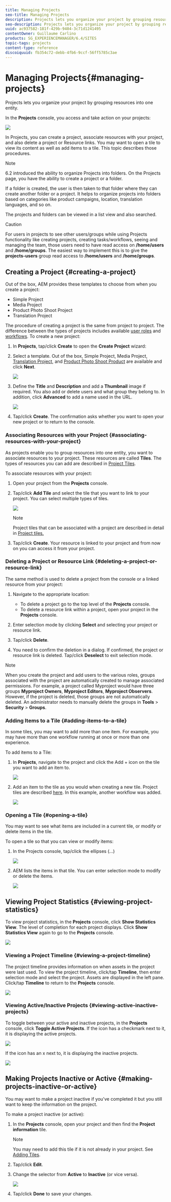 ```yaml
---
title: Managing Projects
seo-title: Managing Projects
description: Projects lets you organize your project by grouping resources into one entity which can be acessed and managed in the the Projects console
seo-description: Projects lets you organize your project by grouping resources into one entity which can be acessed and managed in the the Projects console
uuid: ac937582-181f-429b-9404-3c71d1241495
contentOwner: Guillaume Carlino
products: SG_EXPERIENCEMANAGER/6.4/SITES
topic-tags: projects
content-type: reference
discoiquuid: fb354c72-debb-4fb6-9ccf-56ff5785c3ae
---
```


# Managing Projects{#managing-projects}

Projects lets you organize your project by grouping resources into one entity.

In the **Projects** console, you access and take action on your projects:

![](assets/chlimage_1-255.png)

In Projects, you can create a project, associate resources with your project, and also delete a project or Resource links. You may want to open a tile to view its content as well as add items to a tile. This topic describes those procedures.

>[!NOTE]
>
>6.2 introduced the ability to organize Projects into folders. On the Projects page, you have the ability to create a project or a folder.
>
>If a folder is created, the user is then taken to that folder where they can create another folder or a project. It helps to organize projects into folders based on categories like product campaigns, location, translation languages, and so on.
>
>The projects and folders can be viewed in a list view and also searched.

>[!CAUTION]
>
>For users in projects to see other users/groups while using Projects functionality like creating projects, creating tasks/workflows, seeing and managing the team, those users need to have read access on **/home/users** and **/home/groups**. The easiest way to implement this is to give the **projects-users** group read access to **/home/users** and **/home/groups**.

## Creating a Project {#creating-a-project}

Out of the box, AEM provides these templates to choose from when you create a project:

* Simple Project
* Media Project
* Product Photo Shoot Project
* Translation Project

The procedure of creating a project is the same from project to project. The difference between the types of projects includes available [user roles](/help/sites-authoring/projects.md) and [workflows](/help/sites-authoring/projects-with-workflows.md).  To create a new project:

1. In **Projects**, tap/click **Create** to open the **Create Project** wizard:
1. Select a template. Out of the box, Simple Project, Media Project, [Translation Project](/help/sites-administering/tc-manage.md), and [Product Photo Shoot Product](/help/sites-authoring/managing-product-information.md) are available and click **Next**. 

   ![](assets/chlimage_1-256.png)

1. Define the **Title** and **Description** and add a **Thumbnail** image if required. You also add or delete users and what group they belong to. In addition, click **Advanced** to add a name used in the URL.

   ![](assets/chlimage_1-257.png)

1. Tap/click **Create**. The confirmation asks whether you want to open your new project or to return to the console.

### Associating Resources with your Project {#associating-resources-with-your-project}

As projects enable you to group resources into one entity, you want to associate resources to your project. These resources are called **Tiles**. The types of resources you can add are described in [Project Tiles](/help/sites-authoring/projects.md#project-tiles).

To associate resources with your project:

1. Open your project from the **Projects** console.
1. Tap/click **Add Tile** and select the tile that you want to link to your project. You can select multiple types of tiles.

   ![](assets/chlimage_1-258.png)

   >[!NOTE]
   >
   >Project tiles that can be associated with a project are described in detail in [Project tiles.](/help/sites-authoring/projects.md#project-tiles)

1. Tap/click **Create**. Your resource is linked to your project and from now on you can access it from your project.

### Deleting a Project or Resource Link {#deleting-a-project-or-resource-link}

The same method is used to delete a project from the console or a linked resource from your project:

1. Navigate to the appropriate location:

    * To delete a project go to the top level of the **Projects** console.
    * To delete a resource link within a project, open your project in the **Projects** console.

1. Enter selection mode by clicking **Select** and selecting your project or resource link.
1. Tap/click **Delete**.  

1. You need to confirm the deletion in a dialog. If confirmed, the project or resource link is deleted. Tap/click **Deselect** to exit selection mode.

>[!NOTE]
>
>When you create the project and add users to the various roles, groups associated with the project are automatically created to manage associated permissions. For example, a project called Myproject would have three groups **Myproject Owners**, **Myproject Editors**, **Myproject Observers**. However, if the project is deleted, those groups are not automatically deleted. An administrator needs to manually delete the groups in **Tools** &gt; **Security** &gt; **Groups**.

### Adding Items to a Tile {#adding-items-to-a-tile}

In some tiles, you may want to add more than one item. For example, you may have more than one workflow running at once or more than one experience.

To add items to a Tile:

1. In **Projects**, navigate to the project and click the Add + icon on the tile you want to add an item to.

   ![](assets/chlimage_1-259.png)

1. Add an item to the tile as you would when creating a new tile. Project tiles are described [here](/help/sites-authoring/projects.md#project-tiles). In this example, another workflow was added.

   ![](assets/chlimage_1-260.png)

### Opening a Tile {#opening-a-tile}

You may want to see what items are included in a current tile, or modify or delete items in the tile.

To open a tile so that you can view or modify items:

1. In the Projects console, tap/click the ellipses (...)

   ![](assets/chlimage_1-261.png)

1. AEM lists the items in that tile. You can enter selection mode to modify or delete the items.

   ![](assets/chlimage_1-262.png)

## Viewing Project Statistics {#viewing-project-statistics}

To view project statistics, in the **Projects** console, click **Show Statistics View**. The level of completion for each project displays. Click **Show Statistics View** again to go to the **Projects** console.

![](assets/chlimage_1-263.png) 

### Viewing a Project Timeline {#viewing-a-project-timeline}

The project timeline provides information on when assets in the project were last used. To view the project timeline, click/tap **Timeline**, then enter selection mode and select the project. Assets are displayed in the left pane. Click/tap **Timeline** to return to the **Projects** console.

![](assets/chlimage_1-264.png) 

### Viewing Active/Inactive Projects {#viewing-active-inactive-projects}

To toggle between your active and inactive projects, in the **Projects** console, click **Toggle Active Projects**. If the icon has a checkmark next to it, it is displaying the active projects.

![](assets/chlimage_1-265.png)

If the icon has an x next to, it is displaying the inactive projects.

![](assets/chlimage_1-266.png) 

## Making Projects Inactive or Active {#making-projects-inactive-or-active}

You may want to make a project inactive if you've completed it but you still want to keep the information on the project.

To make a project inactive (or active):

1. In the **Projects** console, open your project and then find the **Project information** tile.

   >[!NOTE]
   >
   >You may need to add this tile if it is not already in your project. See [Adding Tiles](#adding-items-to-a-tile).

1. Tap/click **Edit**.
1. Change the selector from **Active** to **Inactive** (or vice versa).

   ![](assets/chlimage_1-267.png)

1. Tap/click **Done** to save your changes.

